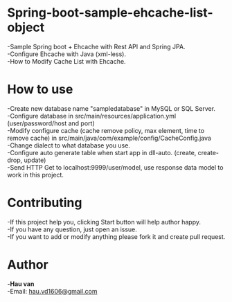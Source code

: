 # Spring-boot-sample-ehcache-list-object
-Sample Spring boot + Ehcache with Rest API and Spring JPA. <br/>
-Configure Ehcache with Java (xml-less). <br/>
-How to Modify Cache List with Ehcache.

# How to use
-Create new database name "sampledatabase" in MySQL or SQL Server. <br/>
-Configure database in src/main/resources/application.yml (user/password/host and port) <br/>
-Modify configure cache (cache remove policy, max element, time to remove cache) in src/main/java/com/example/config/CacheConfig.java <br/>
-Change dialect to what database you use. <br/>
-Configure auto generate table when start app in dll-auto. (create, create-drop, update) <br/>
-Send HTTP Get to localhost:9999/user/model, use response data model to work in this project. <br/>

# Contributing
-If this project help you, clicking Start button will help author happy. <br/>
-If you have any question, just open an issue. <br/>
-If you want to add or modify anything please fork it and create pull request.

# Author
-<b>Hau van</b> <br/>
-Email: hau.vd1606@gmail.com

